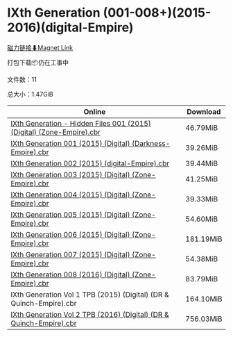 # IXth Generation (001-008+)(2015-2016)(digital-Empire)

[磁力链接⬇Magnet Link](magnet:?xt=urn:btih:976a119be4be19e3849a412da26ceb13fbd75edc&dn=IXth%20Generation%20%28001-008%2B%29%282015-2016%29%28digital-Empire%29)

打包下载📦仍在工事中

文件数：11

总大小：1.47GiB

Online | Download
--- | ---
[IXth Generation - Hidden Files 001 (2015) (Digital) (Zone-Empire).cbr](https://github.com/alicewish/markdown/blob/master/comic/IXth-Generation-Hidden-Files-001-2015-Digital-Zone-Empire-cbr.md) | 46.79MiB
[IXth Generation 001 (2015) (Digital) (Darkness-Empire).cbr](https://github.com/alicewish/markdown/blob/master/comic/IXth-Generation-001-2015-Digital-Darkness-Empire-cbr.md) | 39.26MiB
[IXth Generation 002 (2015) (digital-Empire).cbr](https://github.com/alicewish/markdown/blob/master/comic/IXth-Generation-002-2015-digital-Empire-cbr.md) | 39.44MiB
[IXth Generation 003 (2015) (Digital) (Zone-Empire).cbr](https://github.com/alicewish/markdown/blob/master/comic/IXth-Generation-003-2015-Digital-Zone-Empire-cbr.md) | 41.25MiB
[IXth Generation 004 (2015) (Digital) (Zone-Empire).cbr](https://github.com/alicewish/markdown/blob/master/comic/IXth-Generation-004-2015-Digital-Zone-Empire-cbr.md) | 39.33MiB
[IXth Generation 005 (2015) (Digital) (Zone-Empire).cbr](https://github.com/alicewish/markdown/blob/master/comic/IXth-Generation-005-2015-Digital-Zone-Empire-cbr.md) | 54.60MiB
[IXth Generation 006 (2015) (Digital) (Zone-Empire).cbr](https://github.com/alicewish/markdown/blob/master/comic/IXth-Generation-006-2015-Digital-Zone-Empire-cbr.md) | 181.19MiB
[IXth Generation 007 (2015) (Digital) (Zone-Empire).cbr](https://github.com/alicewish/markdown/blob/master/comic/IXth-Generation-007-2015-Digital-Zone-Empire-cbr.md) | 54.38MiB
[IXth Generation 008 (2016) (Digital) (Zone-Empire).cbr](https://github.com/alicewish/markdown/blob/master/comic/IXth-Generation-008-2016-Digital-Zone-Empire-cbr.md) | 83.79MiB
IXth Generation Vol 1 TPB (2015) (Digital) (DR & Quinch-Empire).cbr | 164.10MiB
[IXth Generation Vol 2 TPB (2016) (Digital) (DR & Quinch-Empire).cbr](https://github.com/alicewish/markdown/blob/master/comic/IXth-Generation-Vol-2-TPB-2016-Digital-DR-Quinch-Empire-cbr.md) | 756.03MiB